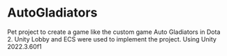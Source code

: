 # AutoGladiators
Pet project to create a game like the custom game Auto Gladiators in Dota 2. Unity Lobby and ECS were used to implement the project.
Using Unity 2022.3.60f1
